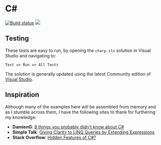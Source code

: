 C#
==

[![Build status](https://ci.appveyor.com/api/projects/status/75dqm8d8q6atgtg2?svg=true)](https://ci.appveyor.com/project/DarrenHickling/didyouknow)
![](https://sonarcloud.io/api/badges/measure?key=DidYouKnow&metric=bugs)

## Testing

These tests are easy to run, by opening the `charp.sln` solution in Visual Studio and navigating to:

`Test => Run => All Tests`

The solution is generally updated using the latest Community edition of [Visual Studio][VisualStudio].

## Inspiration

Although many of the examples here will be assembled from memory and as I stumble across them, I have the following sites to thank for furthering my knowledge:

* **DamienG**: [8 things you probably didn't know about C#][DamienG]
* **Simple Talk**: [Giving Clarity to LINQ Queries by Extending Expressions][SimpleTalk]
* **Stack Overflow**: [Hidden Features of C#?][StackOverflow]

[DamienG]: https://damieng.com/blog/2012/10/29/8-things-you-probably-didnt-know-about-csharp "8 things you probably didn't know about C# >> DamienG"
[SimpleTalk]: https://www.simple-talk.com/dotnet/.net-framework/giving-clarity-to-linq-queries-by-extending-expressions/ "Giving Clarity to LINQ Queries by Extending Expressions"
[StackOverflow]: http://stackoverflow.com/questions/9033/hidden-features-of-c "tips and tricks - Hidden Features of C#? - Stack Overflow"
[VisualStudio]: https://www.visualstudio.com/en-us/products/visual-studio-community-vs.aspx "Free Dev Tools - Visual Studio Community"
